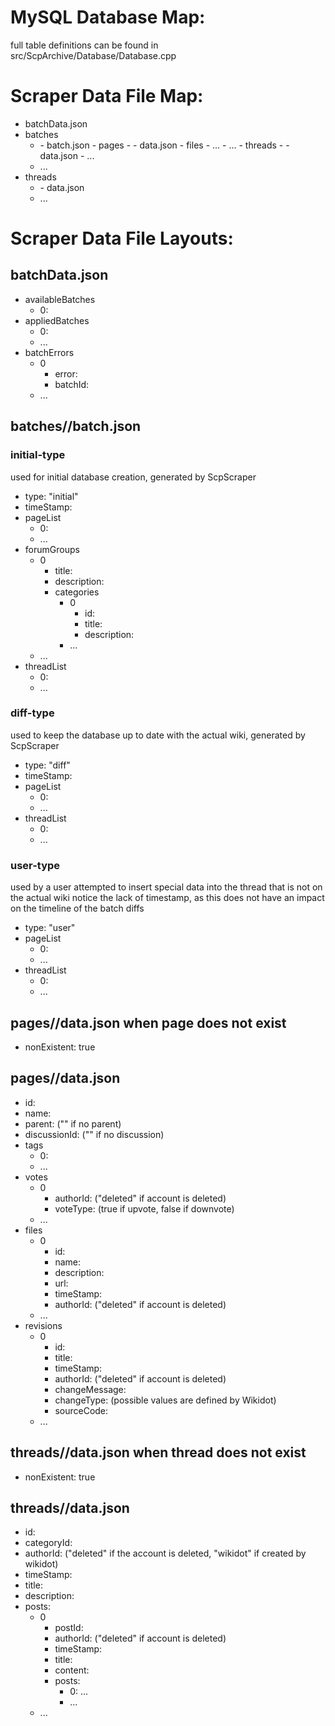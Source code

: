 

# MySQL Database Map:
full table definitions can be found in src/ScpArchive/Database/Database.cpp

# Scraper Data File Map:
- batchData.json
- batches
  - <batchId>
    - batch.json
	- pages
	  - <pageName>
	    - data.json
	    - files
	  	  - ...
	  - ...
	- threads
	  - <threadId>
	    - data.json
	  - ...
  - ...
- threads
  - <threadId>
	- data.json
  - ...

# Scraper Data File Layouts:
## batchData.json
- availableBatches
  - 0: <batchId>
- appliedBatches
  - 0: <batchId>
  - ...
- batchErrors
  - 0
    - error: <errorString>
    - batchId: <batchId>
  - ...
	
## batches/<batchId>/batch.json
### initial-type
used for initial database creation, generated by ScpScraper
- type: "initial"
- timeStamp: <batchStartTimeStamp>
- pageList
	- 0: <pageName>
	- ...
- forumGroups
  - 0
	- title: <groupTitle>
	- description: <groupDescription>
	- categories
	  - 0
		- id: <categoryId>
		- title: <categoryTitle>
		- description: <categoryDescription>
	  - ...
  - ...
- threadList
	- 0: <theadId>
	- ...
	
### diff-type
used to keep the database up to date with the actual wiki, generated by ScpScraper
- type: "diff"
- timeStamp: <batchStartTimeStamp>
- pageList
	- 0: <pageName>
	- ...
- threadList
	- 0: <theadId>
	- ...

### user-type
used by a user attempted to insert special data into the thread that is not on the actual wiki
notice the lack of timestamp, as this does not have an impact on the timeline of the batch diffs
- type: "user"
- pageList
	- 0: <pageName>
	- ...
- threadList
	- 0: <theadId>
	- ...

## pages/<pageName>/data.json when page does not exist
- nonExistent: true

## pages/<pageName>/data.json
- id: <pageId>
- name: <pageName>
- parent: <parentPageId> ("" if no parent)
- discussionId: <discussionThreadId> ("" if no discussion)
- tags
  - 0: <tag>
  - ...
- votes
  - 0
	- authorId: <idOfVoter> ("deleted" if account is deleted)
	- voteType: <voteType> (true if upvote, false if downvote)
  - ...
- files
  - 0
	- id: <fileId>
	- name: <fileName>
	- description: <fileDescription>
	- url: <urlOfLocationOnWikidot>
	- timeStamp: <timeStamp>
	- authorId: <fileUploaderId> ("deleted" if account is deleted)
  - ...
- revisions
  - 0
	- id: <revisionId>
	- title: <revisionTitle>
	- timeStamp: <timeStamp>
	- authorId: <revisionAuthorId> ("deleted" if account is deleted)
	- changeMessage: <changeMessage>
	- changeType: <changeType> (possible values are defined by Wikidot)
	- sourceCode: <wikidotSourceCode>
  - ...


## threads/<threadId>/data.json when thread does not exist
- nonExistent: true

## threads/<threadId>/data.json
- id: <threadId>
- categoryId: <threadCategoryId>
- authorId: <threadAuthorId> ("deleted" if the account is deleted, "wikidot" if created by wikidot)
- timeStamp: <timeStamp>
- title: <threadTitle>
- description: <threadDescription>
- posts:
  - 0
	- postId: <postId>
	- authorId: <authorId> ("deleted" if account is deleted)
	- timeStamp: <timeStamp>
	- title: <postTitle>
	- content: <postContent>
	- posts:
	  - 0: ...
	  - ...
  - ...





















